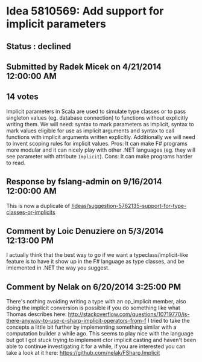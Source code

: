 # Idea 5810569: Add support for implicit parameters #

## Status : declined

## Submitted by Radek Micek on 4/21/2014 12:00:00 AM

## 14 votes

Implicit parameters in Scala are used to simulate type classes or to pass singleton values (eg. database connection) to functions without explicitly writing them.
We will need: syntax to mark parameters as implicit, syntax to mark values eligible for use as implicit arguments and syntax to call functions with implicit arguments written explicitly. Additionally we will need to invent scoping rules for implicit values.
Pros: It can make F# programs more modular and it can nicely play with other .NET languages (eg. they will see parameter with attribute `Implicit`).
Cons: It can make programs harder to read.

## Response by fslang-admin on 9/16/2014 12:00:00 AM

This is now a duplicate of [/ideas/suggestion-5762135-support-for-type-classes-or-implicits](/ideas/suggestion-5762135-support-for-type-classes-or-implicits.md)


## Comment by Loic Denuziere on 5/3/2014 12:13:00 PM

I actually think that the best way to go if we want a typeclass/implicit-like feature is to have it show up in the F# language as type classes, and be imlemented in .NET the way you suggest.

## Comment by Nelak on 6/20/2014 3:25:00 PM

There's nothing avoiding writing a type with an op_implicit member, also doing the implicit conversion is possible if you do something like what Thomas describes here:
http://stackoverflow.com/questions/10719770/is-there-anyway-to-use-c-sharp-implicit-operators-from-f
I tried to take the concepts a little bit further by implementing something similar with a computation builder a while ago. This seems to play nice with the language but got I got stuck trying to implement ctor implicit casting and haven't been able to continue investigating it for a while, if you are interested you can take a look at it here:
https://github.com/nelak/FSharp.Implicit
